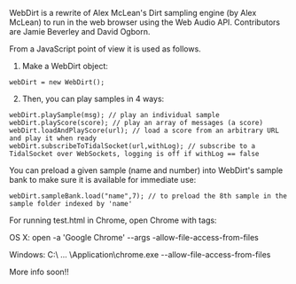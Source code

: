 WebDirt is a rewrite of Alex McLean's Dirt sampling engine (by Alex McLean) to run in the web browser
using the Web Audio API. Contributors are Jamie Beverley and David Ogborn.

From a JavaScript point of view it is used as follows.

1. Make a WebDirt object:
```
webDirt = new WebDirt();
```

2. Then, you can play samples in 4 ways:
```
webDirt.playSample(msg); // play an individual sample
webDirt.playScore(score); // play an array of messages (a score)
webDirt.loadAndPlayScore(url); // load a score from an arbitrary URL and play it when ready
webDirt.subscribeToTidalSocket(url,withLog); // subscribe to a TidalSocket over WebSockets, logging is off if withLog == false
```  

You can preload a given sample (name and number) into WebDirt's sample bank to make sure it is available for immediate use:
```
webDirt.sampleBank.load("name",7); // to preload the 8th sample in the sample folder indexed by 'name'
```

For running test.html in Chrome, open Chrome with tags:

OS X:  open -a 'Google Chrome' --args -allow-file-access-from-files

Windows:  C:\ ... \Application\chrome.exe --allow-file-access-from-files

More info soon!!
